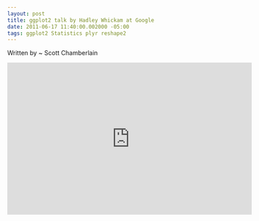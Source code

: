 ```yaml
--- 
layout: post
title: ggplot2 talk by Hadley Whickam at Google
date: 2011-06-17 11:40:00.002000 -05:00
tags: ggplot2 Statistics plyr reshape2
---
```


Written by ~ Scott Chamberlain
<iframe allowfullscreen="" frameborder="0" height="349" src="http://www.youtube.com/embed/TaxJwC_MP9Q" width="560"></iframe>
